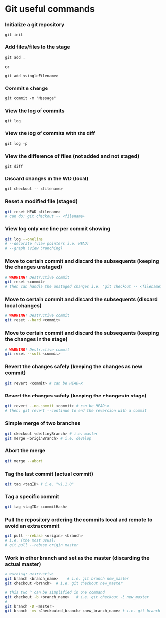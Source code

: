 # Git useful commands

### Initialize a git repository
```
git init
```

### Add files/files to the stage
```
git add .
```
or
```
git add <singleFilename>
```

### Commit a change
```
git commit -m "Message"
```

### View the log of commits
```
git log
```

### View the log of commits with the diff
```
git log -p
```

### View the difference of files (not added and not staged)
```
git diff
```

### Discard changes in the WD (local)
```
git checkout -- <filename>
```

### Reset a modified file (staged)
``` sh
git reset HEAD <filename>
# can do: git checkout -- <filename>
```

### View log only one line per commit showing
``` sh
git log --oneline
# --decorate (view pointers i.e. HEAD)
# --graph (view branching)
```

###  Move to certain commit and discard the subsequents (keeping the changes unstaged)
``` sh
# WARNING! Destructive commit
git reset <commit>
# then can handle the unstaged changes i.e. "git checkout -- <filename>"
```

###  Move to certain commit and discard the subsequents (discard local changes)
``` sh
# WARNING! Destructive commit
git reset --hard <commit>
```

###  Move to certain commit and discard the subsequents (keeping the changes in the stage)
``` sh
# WARNING! Destructive commit
git reset --soft <commit>
```

###  Revert the changes safely (keeping the changes as new commit)
``` sh
git revert <commit> # can be HEAD~x
```

###  Revert the changes safely (keeping the changes in stage)
``` sh
git revert --no-commit <commit> # can be HEAD~x
# then: git revert --continue to end the reversion with a commit
```

###  Simple merge of two branches
``` sh
git ckeckout <destinyBranch> # i.e. master
git merge <originBranch> # i.e. develop
```

###  Abort the merge
``` sh
git merge --abort
```

### Tag the last commit (actual commit)
``` sh
git tag <tagID> # i.e. "v1.1.0"
```

### Tag a specific commit
``` sh
git tag <tagID> <commitHash>
```

### Pull the repository ordering the commits local and remote to avoid an extra commit
``` sh
git pull --rebase <origin> <branch>
# i.e. (the most usual)
# git pull --rebase origin master
```

### Work in other branch and set as the master (discarding the actual master)
``` sh
# Warning! Destructive
git branch <branch_name>    # i.e. git branch new_master
git checkout <branch>  # i.e. git checkout new_master

# this two ^ can be simplified in one command
git checkout -b <branch_name>   # i.e. git checkout -b new_master
#
git branch -D <master>
git branch -mv <Checkouted_branch> <new_branch_name> # i.e. git branch -mv new_master master
```
